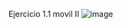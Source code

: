 Ejercicio 1.1  movil II
![image](https://github.com/user-attachments/assets/a275b7d5-dc6a-44f4-8813-4ebdd2d59d62)
